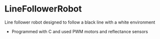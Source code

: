 # LineFollowerRobot

Line follower robot designed to follow a black line with a white environment 

- Programmed with C and used PWM motors and reflectance sensors

